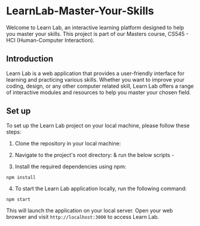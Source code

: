 # LearnLab-Master-Your-Skills

Welcome to Learn Lab, an interactive learning platform designed to help you master your skills. This project is part of our Masters course, CS545 - HCI (Human-Computer Interaction).

## Introduction
Learn Lab is a web application that provides a user-friendly interface for learning and practicing various skills. Whether you want to improve your coding, design, or any other computer related skill, Learn Lab offers a range of interactive modules and resources to help you master your chosen field.

## Set up

To set up the Learn Lab project on your local machine, please follow these steps:

1. Clone the repository in your local machine: 

2. Navigate to the project's root directory: & run the below scripts -

3. Install the required dependencies using npm:

```
npm install
```

4. To start the Learn Lab application locally, run the following command:

```
npm start
```
This will launch the application on your local server. Open your web browser and visit ```http://localhost:3000``` to access Learn Lab.

